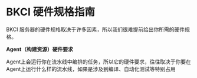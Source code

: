 # BKCI 硬件规格指南

BKCI 服务器的硬件规格取决于许多因素，所以我们很难提前给出你所需的硬件规格。

**Agent（构建资源）硬件要求**

Agent上会运行你在流水线中编排的任务，所以它的硬件要求，往往取决于你要在Agent上运行什么样的流水线，如果是涉及到编译、自动化测试等特别占用

